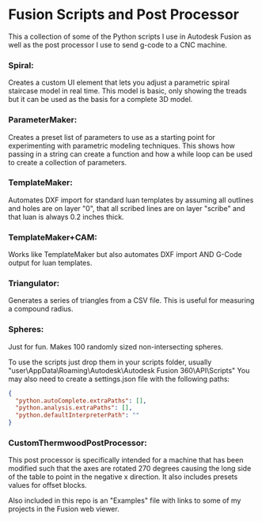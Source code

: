 # Fusion Scripts and Post Processor

This a collection of some of the Python scripts I use in Autodesk Fusion as well as the post processor I use to send g-code to a CNC machine. 


### Spiral:
Creates a custom UI element that lets you adjust a parametric spiral staircase model in real time. This model is basic, only showing the treads but it can be used as the basis for a complete 3D model.

### ParameterMaker:
Creates a preset list of parameters to use as a starting point for experimenting with parametric modeling techniques. This shows how passing in a string can create a function and how a while loop can be used to create a collection of parameters.

### TemplateMaker:
Automates DXF import for standard luan templates by assuming all outlines and holes are on layer "0", that all scribed lines are on layer "scribe" and that luan is always 0.2 inches thick. 

### TemplateMaker+CAM:
Works like TemplateMaker but also automates DXF import AND G-Code output for luan templates. 

### Triangulator:
Generates a series of triangles from a CSV file. This is useful for measuring a compound radius.

### Spheres:
Just for fun. Makes 100 randomly sized non-intersecting spheres.

To use the scripts just drop them in your scripts folder, usually "user\AppData\Roaming\Autodesk\Autodesk Fusion 360\API\Scripts" You may also need to create a settings.json file with the following paths:

```json
{
  "python.autoComplete.extraPaths": [],
  "python.analysis.extraPaths": [],
  "python.defaultInterpreterPath": ""
}

```
### CustomThermwoodPostProcessor:
This post processor is specifically intended for a machine that has been modified such that the axes are rotated 270 degrees causing the long side of the table to point in the negative x direction. It also includes presets values for offset blocks.

Also included in this repo is an "Examples" file with links to some of my projects in the Fusion web viewer.
